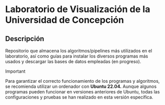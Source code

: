 # Laboratorio de Visualización de la Universidad de Concepción

## Descripción

Repositorio que almacena los algoritmos/pipelines más utilizados en el laboratorio, así como guías para instalar los diversos programas más usados y descargar las bases de datos empleadas (en progreso).



> [!IMPORTANT]  
> Para garantizar el correcto funcionamiento de los programas y algoritmos, se recomienda utilizar un ordenador con **Ubuntu 22.04.** Aunque algunos programas pueden funcionar en versiones anteriores de Ubuntu, todas las configuraciones y pruebas se han realizado en esta versión específica.
